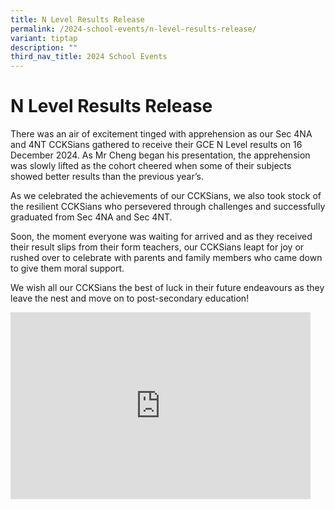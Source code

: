 ```yaml
---
title: N Level Results Release
permalink: /2024-school-events/n-level-results-release/
variant: tiptap
description: ""
third_nav_title: 2024 School Events
---
```

<h1><strong>N Level Results Release</strong></h1>
<p>There was an air of excitement tinged with apprehension as our Sec 4NA
and 4NT CCKSians gathered to receive their GCE N Level results on 16 December
2024. As Mr Cheng began his presentation, the apprehension was slowly lifted
as the cohort cheered when some of their subjects showed better results
than the previous year’s.</p>
<p>As we celebrated the achievements of our CCKSians, we also took stock
of the resilient CCKSians who persevered through challenges and successfully
graduated from Sec 4NA and Sec 4NT.</p>
<p>Soon, the moment everyone was waiting for arrived and as they received
their result slips from their form teachers, our CCKSians leapt for joy
or rushed over to celebrate with parents and family members who came down
to give them moral support.</p>
<p>We wish all our CCKSians the best of luck in their future endeavours as
they leave the nest and move on to post-secondary education!</p>
<div class="iframe-wrapper">
<iframe height="299" width="480" allowfullscreen="true" frameborder="0" src="https://docs.google.com/presentation/d/e/2PACX-1vSk0dJx3qY_87aZYKqz38V0hJ5LTmduTSc19-4L36tqQBtJh2JCZf9xN34oQK74NUIXlxiXuFAUOkGr/embed?start=true&amp;loop=true&amp;delayms=3000"></iframe>
</div>
<p></p>